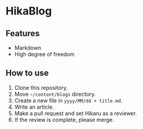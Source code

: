 # HikaBlog

## Features
- Markdown
- High degree of freedom

## How to use
1. Clone this repository.
2. Move `~/content/blogs` directory.
3. Create a new file in `yyyy/MM/dd + title.md`.
4. Write an article.
5. Make a pull request and set Hikaru as a reviewer.
6. If the review is complete, please merge.
